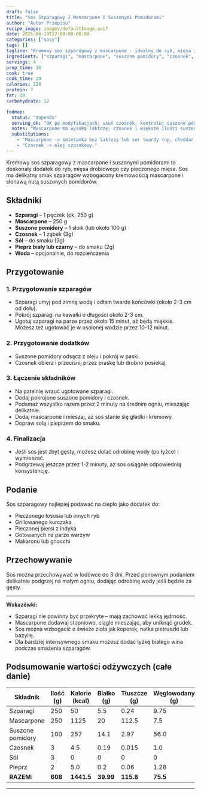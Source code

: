 ```yaml
---
draft: false
title: "Sos Szparagowy Z Mascarpone I Suszonymi Pomidorami"
author: "Autor Przepisu"
recipe_image: images/defaultImage.avif
date: 2025-06-19T12:00:00-00:00
categories: ["sosy"]
tags: []
tagline: "Kremowy sos szparagowy z mascarpone - idealny do ryb, mięsa i warzyw!"
ingredients: ["szparagi", "mascarpone", "suszone pomidory", "czosnek", "sól", "pieprz", "woda"]
servings: 4
prep_time: 10
cook: true
cook_time: 20
calories: 238
protein: 7
fat: 19
carbohydrate: 12

fodmap:
  status: "depends"
  serving_ok: "OK po modyfikacjach: usuń czosnek, kontroluj suszone pomidory (≤10–12 g/os.)"
  notes: "Mascarpone ma wysoką laktozę; czosnek i większe ilości suszonych pomidorów zwiększają FODMAP."
  substitutions:
    - "Mascarpone -> śmietanka bez laktozy lub ser twardy (np. cheddar) rozpuszczony w sosie."
    - "Czosnek -> olej czosnkowy."
---
```


Kremowy sos szparagowy z mascarpone i suszonymi pomidorami to doskonały dodatek do ryb, mięsa drobiowego czy pieczonego mięsa. Sos ma delikatny smak szparagów wzbogacony kremowością mascarpone i słonawą nutą suszonych pomidorów.

## Składniki

- **Szparagi** – 1 pęczek (ok. 250 g)
- **Mascarpone** – 250 g
- **Suszone pomidory** – 1 słoik (lub około 100 g)
- **Czosnek** – 1 ząbek (3g)
- **Sól** – do smaku (3g)
- **Pieprz biały lub czarny** – do smaku (2g)
- **Woda** – opcjonalnie, do rozcieńczenia

## Przygotowanie

### 1. Przygotowanie szparagów
- Szparagi umyj pod zimną wodą i odłam twarde końcówki (około 2-3 cm od dołu).
- Pokrój szparagi na kawałki o długości około 2-3 cm.
- Ugotuj szparagi na parze przez około 15 minut, aż będą miękkie. Możesz też ugotować je w osolonej wodzie przez 10-12 minut.

### 2. Przygotowanie dodatków
- Suszone pomidory odsącz z oleju i pokrój w paski.
- Czosnek obierz i przeciśnij przez praskę lub drobno posiekaj.

### 3. Łączenie składników
- Na patelnię wrzuć ugotowane szparagi.
- Dodaj pokrojone suszone pomidory i czosnek.
- Podsmaż wszystko razem przez 2 minuty na średnim ogniu, mieszając delikatnie.
- Dodaj mascarpone i mieszaj, aż sos stanie się gładki i kremowy.
- Dopraw solą i pieprzem do smaku.

### 4. Finalizacja
- Jeśli sos jest zbyt gęsty, możesz dolać odrobinę wody (po łyżce) i wymieszać.
- Podgrzewaj jeszcze przez 1-2 minuty, aż sos osiągnie odpowiednią konsystencję.

## Podanie

Sos szparagowy najlepiej podawać na ciepło jako dodatek do:
- Pieczonego łososia lub innych ryb
- Grillowanego kurczaka
- Pieczonej piersi z indyka
- Gotowanych na parze warzyw
- Makaronu lub gnocchi

## Przechowywanie

Sos można przechowywać w lodówce do 3 dni. Przed ponownym podaniem delikatnie podgrzej na małym ogniu, dodając odrobinę wody jeśli będzie za gęsty.

---

**Wskazówki:**
- Szparagi nie powinny być przekryte – mają zachować lekką jędrność.
- Mascarpone dodawaj stopniowo, ciągle mieszając, aby uniknąć grudek.
- Sos można wzbogacić o świeże zioła jak koperek, natka pietruszki lub bazylię.
- Dla bardziej intensywnego smaku możesz dodać łyżkę białego wina podczas smażenia szparagów.

## Podsumowanie wartości odżywczych (całe danie)

| Składnik         | Ilość (g) | Kalorie (kcal) | Białko (g) | Tłuszcze (g) | Węglowodany (g) |
|------------------|-----------|---------------|------------|--------------|-----------------|
| Szparagi         | 250       | 50            | 5.5        | 0.24         | 9.75            |
| Mascarpone       | 250       | 1125          | 20         | 112.5        | 7.5             |
| Suszone pomidory | 100       | 257           | 14.1       | 2.97         | 56.0            |
| Czosnek          | 3         | 4.5           | 0.19       | 0.015        | 1.0             |
| Sól              | 3         | 0             | 0          | 0            | 0               |
| Pieprz           | 2         | 5.0           | 0.2        | 0.06         | 1.28            |
| **RAZEM:**       | **608**   | **1441.5**    | **39.99**  | **115.8**    | **75.5**        |

---
